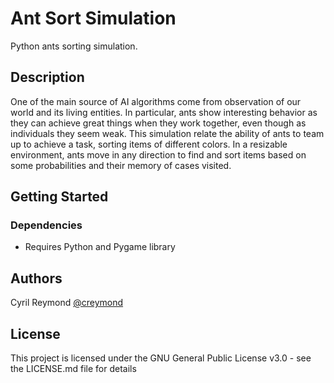 # Ant Sort Simulation
 
 Python ants sorting simulation.


## Description

One of the main source of AI algorithms come from observation of our world and its living entities. 
In particular, ants show interesting behavior as they can achieve great things when they work together,
even though as individuals they seem weak. This simulation relate the ability of ants to team up to achieve a task,
sorting items of different colors. In a resizable environment, ants move in any direction to find and sort 
items based on some probabilities and their memory of cases visited. 

## Getting Started

### Dependencies

* Requires Python and Pygame library

## Authors

Cyril Reymond [@creymond](https://github.com/creymond?tab=repositories)

## License

This project is licensed under the GNU General Public License v3.0 - see the LICENSE.md file for details
